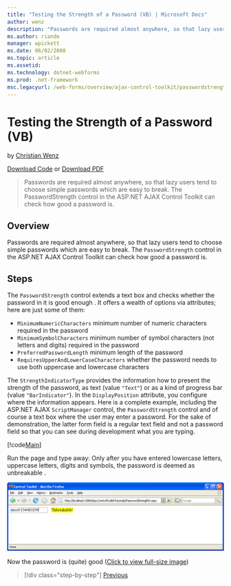 ```yaml
---
title: "Testing the Strength of a Password (VB) | Microsoft Docs"
author: wenz
description: "Passwords are required almost anywhere, so that lazy users tend to choose simple passwords which are easy to break. The PasswordStrength control in the ASP.N..."
ms.author: riande
manager: wpickett
ms.date: 06/02/2008
ms.topic: article
ms.assetid: 
ms.technology: dotnet-webforms
ms.prod: .net-framework
msc.legacyurl: /web-forms/overview/ajax-control-toolkit/passwordstrength/testing-the-strength-of-a-password-vb
---
```

Testing the Strength of a Password (VB)
====================
by [Christian Wenz](https://github.com/wenz)

[Download Code](http://download.microsoft.com/download/9/3/f/93f8daea-bebd-4821-833b-95205389c7d0/PasswordStrength0.vb.zip) or [Download PDF](http://download.microsoft.com/download/2/d/c/2dc10e34-6983-41d4-9c08-f78f5387d32b/passwordstrength0VB.pdf)

> Passwords are required almost anywhere, so that lazy users tend to choose simple passwords which are easy to break. The PasswordStrength control in the ASP.NET AJAX Control Toolkit can check how good a password is.


## Overview

Passwords are required almost anywhere, so that lazy users tend to choose simple passwords which are easy to break. The `PasswordStrength` control in the ASP.NET AJAX Control Toolkit can check how good a password is.

## Steps

The `PasswordStrength` control extends a text box and checks whether the password in it is good enough . It offers a wealth of options via attributes; here are just some of them:

- `MinimumNumericCharacters` minimum number of numeric characters required in the password
- `MinimumSymbolCharacters` minimum number of symbol characters (not letters and digits) required in the password
- `PreferredPasswordLength` minimum length of the password
- `RequiresUpperAndLowerCaseCharacters` whether the password needs to use both uppercase and lowercase characters

The `StrengthIndicatorType` provides the information how to present the strength of the password, as text (value `"Text"`) or as a kind of progress bar (value `"BarIndicator"`). In the `DisplayPosition` attribute, you configure where the information appears. Here is a complete example, including the ASP.NET AJAX `ScriptManager` control, the `PasswordStrength` control and of course a text box where the user may enter a password. For the sake of demonstration, the latter form field is a regular text field and not a password field so that you can see during development what you are typing.

[!code[Main](testing-the-strength-of-a-password-vb/samples/sample1.xml)]

Run the page and type away: Only after you have entered lowercase letters, uppercase letters, digits and symbols, the password is deemed as unbreakable .


[![Now the password is (quite) good](testing-the-strength-of-a-password-vb/_static/image2.png)](testing-the-strength-of-a-password-vb/_static/image1.png)

Now the password is (quite) good ([Click to view full-size image](testing-the-strength-of-a-password-vb/_static/image3.png))

>[!div class="step-by-step"] [Previous](testing-the-strength-of-a-password-cs.md)